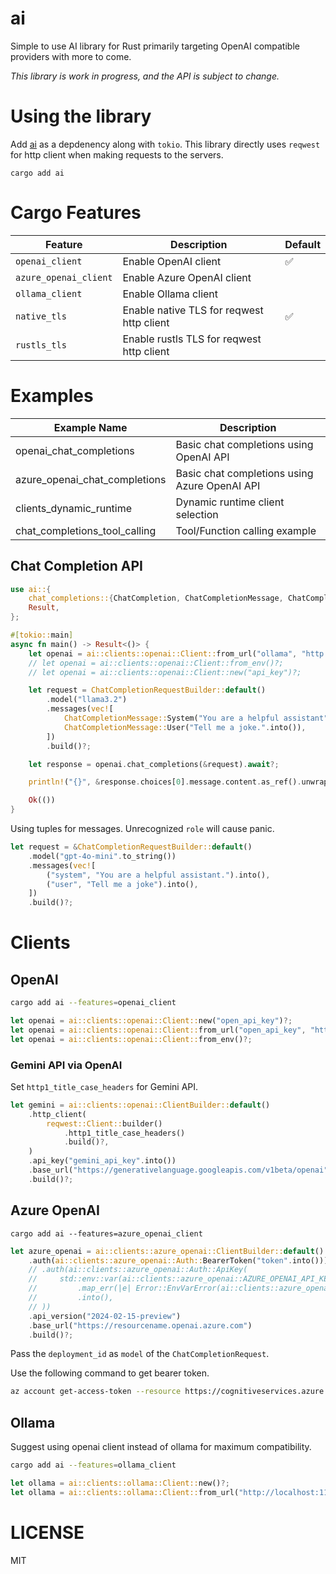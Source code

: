 # ai

Simple to use AI library for Rust primarily targeting OpenAI compatible
providers with more to come.

*This library is work in progress, and the API is subject to change.*

# Using the library

Add [ai](https://crates.io/crates/ai) as a depdenency along with `tokio`. This
library directly uses `reqwest` for http client when making requests to the
servers.

```
cargo add ai
```

# Cargo Features

| Feature               | Description                               | Default |
|-----------------------|-------------------------------------------|---------|
| `openai_client`       | Enable OpenAI client                      | ✅      |
| `azure_openai_client` | Enable Azure OpenAI client                |         |
| `ollama_client`       | Enable Ollama client                      |         |
| `native_tls`          | Enable native TLS for reqwest http client | ✅      |
| `rustls_tls`          | Enable rustls TLS for reqwest http client |         |

# Examples

| Example Name                      | Description                                   |
|-----------------------------------|-----------------------------------------------|
| openai_chat_completions           | Basic chat completions using OpenAI API       |
| azure_openai_chat_completions     | Basic chat completions using Azure OpenAI API |
| clients_dynamic_runtime           | Dynamic runtime client selection              |
| chat_completions_tool_calling     | Tool/Function calling example                 |

## Chat Completion API

```rust
use ai::{
    chat_completions::{ChatCompletion, ChatCompletionMessage, ChatCompletionRequestBuilder},
    Result,
};

#[tokio::main]
async fn main() -> Result<()> {
    let openai = ai::clients::openai::Client::from_url("ollama", "http://localhost:11434/v1")?;
    // let openai = ai::clients::openai::Client::from_env()?;
    // let openai = ai::clients::openai::Client::new("api_key")?;

    let request = ChatCompletionRequestBuilder::default()
        .model("llama3.2")
        .messages(vec![
            ChatCompletionMessage::System("You are a helpful assistant".into()),
            ChatCompletionMessage::User("Tell me a joke.".into()),
        ])
        .build()?;

    let response = openai.chat_completions(&request).await?;

    println!("{}", &response.choices[0].message.content.as_ref().unwrap());

    Ok(())
}
```

Using tuples for messages. Unrecognized `role` will cause panic.

```rust
let request = &ChatCompletionRequestBuilder::default()
    .model("gpt-4o-mini".to_string())
    .messages(vec![
        ("system", "You are a helpful assistant.").into(),
        ("user", "Tell me a joke").into(),
    ])
    .build()?;
```

# Clients

## OpenAI

```sh
cargo add ai --features=openai_client
```

```rust
let openai = ai::clients::openai::Client::new("open_api_key")?;
let openai = ai::clients::openai::Client::from_url("open_api_key", "http://api.openai.com/v1")?;
let openai = ai::clients::openai::Client::from_env()?;
```

### Gemini API via OpenAI

Set `http1_title_case_headers` for Gemini API.

```rust
let gemini = ai::clients::openai::ClientBuilder::default()
    .http_client(
        reqwest::Client::builder()
            .http1_title_case_headers()
            .build()?,
    )
    .api_key("gemini_api_key".into())
    .base_url("https://generativelanguage.googleapis.com/v1beta/openai".into())
    .build()?;
```

## Azure OpenAI

```
cargo add ai --features=azure_openai_client
```

```rust
let azure_openai = ai::clients::azure_openai::ClientBuilder::default()
    .auth(ai::clients::azure_openai::Auth::BearerToken("token".into()))
    // .auth(ai::clients::azure_openai::Auth::ApiKey(
    //     std::env::var(ai::clients::azure_openai::AZURE_OPENAI_API_KEY_ENV_VAR)
    //         .map_err(|e| Error::EnvVarError(ai::clients::azure_openai::AZURE_OPENAI_API_KEY_ENV_VAR.to_string(), e))?
    //         .into(),
    // ))
    .api_version("2024-02-15-preview")
    .base_url("https://resourcename.openai.azure.com")
    .build()?;
```

Pass the `deployment_id` as `model` of the `ChatCompletionRequest`.

Use the following command to get bearer token.

```sh
az account get-access-token --resource https://cognitiveservices.azure.com
```

## Ollama

Suggest using openai client instead of ollama for maximum compatibility.

```sh
cargo add ai --features=ollama_client
```

```rust
let ollama = ai::clients::ollama::Client::new()?;
let ollama = ai::clients::ollama::Client::from_url("http://localhost:11434")?;
```

# LICENSE

MIT
